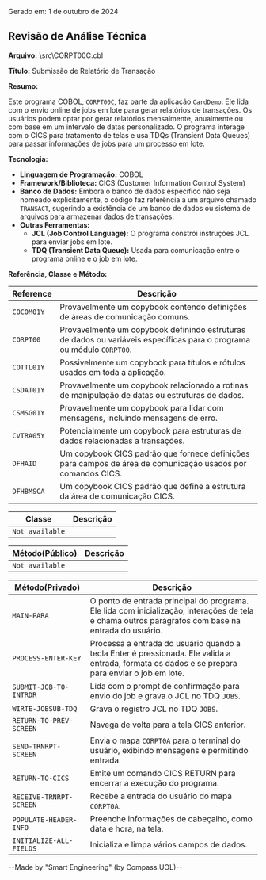 Gerado em: 1 de outubro de 2024

## Revisão de Análise Técnica

**Arquivo:**  \src\CORPT00C.cbl

**Título:**  Submissão de Relatório de Transação

**Resumo:** 

Este programa COBOL, `CORPT00C`, faz parte da aplicação `CardDemo`. Ele lida com o envio online de jobs em lote para gerar relatórios de transações. Os usuários podem optar por gerar relatórios mensalmente, anualmente ou com base em um intervalo de datas personalizado. O programa interage com o CICS para tratamento de telas e usa TDQs (Transient Data Queues) para passar informações de jobs para um processo em lote.

**Tecnologia:**

* **Linguagem de Programação:** COBOL
* **Framework/Biblioteca:**  CICS (Customer Information Control System)
* **Banco de Dados:**  Embora o banco de dados específico não seja nomeado explicitamente, o código faz referência a um arquivo chamado `TRANSACT`, sugerindo a existência de um banco de dados ou sistema de arquivos para armazenar dados de transações. 
* **Outras Ferramentas:**  
    * **JCL (Job Control Language):** O programa constrói instruções JCL para enviar jobs em lote.
    * **TDQ (Transient Data Queue):** Usada para comunicação entre o programa online e o job em lote.

**Referência, Classe e Método:**

| Reference | Descrição |
|---|---|
| `COCOM01Y` |  Provavelmente um copybook contendo definições de áreas de comunicação comuns. |
| `CORPT00`  |  Provavelmente um copybook definindo estruturas de dados ou variáveis específicas para o programa ou módulo `CORPT00`. |
| `COTTL01Y` |  Possivelmente um copybook para títulos e rótulos usados em toda a aplicação. |
| `CSDAT01Y` |  Provavelmente um copybook relacionado a rotinas de manipulação de datas ou estruturas de dados. |
| `CSMSG01Y` |  Provavelmente um copybook para lidar com mensagens, incluindo mensagens de erro. |
| `CVTRA05Y` |  Potencialmente um copybook para estruturas de dados relacionadas a transações. |
| `DFHAID`   |  Um copybook CICS padrão que fornece definições para campos de área de comunicação usados por comandos CICS. |
| `DFHBMSCA`  |  Um copybook CICS padrão que define a estrutura da área de comunicação CICS. |

| Classe | Descrição |
|---|---|
| `Not available` |  |

| Método(Público) | Descrição |
|---|---|
| `Not available` |  |

| Método(Privado) | Descrição |
|---|---|
| `MAIN-PARA` | O ponto de entrada principal do programa. Ele lida com inicialização, interações de tela e chama outros parágrafos com base na entrada do usuário. |
| `PROCESS-ENTER-KEY` |  Processa a entrada do usuário quando a tecla Enter é pressionada. Ele valida a entrada, formata os dados e se prepara para enviar o job em lote. |
| `SUBMIT-JOB-TO-INTRDR` |  Lida com o prompt de confirmação para envio do job e grava o JCL no TDQ `JOBS`. |
| `WIRTE-JOBSUB-TDQ` |  Grava o registro JCL no TDQ `JOBS`.  |
| `RETURN-TO-PREV-SCREEN` |  Navega de volta para a tela CICS anterior. |
| `SEND-TRNRPT-SCREEN` |  Envia o mapa `CORPT0A` para o terminal do usuário, exibindo mensagens e permitindo entrada. |
| `RETURN-TO-CICS` |  Emite um comando CICS RETURN para encerrar a execução do programa. |
| `RECEIVE-TRNRPT-SCREEN` |  Recebe a entrada do usuário do mapa `CORPT0A`. |
| `POPULATE-HEADER-INFO` |  Preenche informações de cabeçalho, como data e hora, na tela. |
| `INITIALIZE-ALL-FIELDS` |  Inicializa e limpa vários campos de dados. |

--Made by "Smart Engineering" (by Compass.UOL)--
